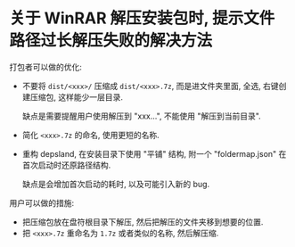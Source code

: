# 关于 WinRAR 解压安装包时, 提示文件路径过长解压失败的解决方法

打包者可以做的优化:

-   不要将 `dist/<xxx>/` 压缩成 `dist/<xxx>.7z`, 而是进文件夹里面, 全选, 右键创建压缩包, 这样能少一层目录.
  
    缺点是需要提醒用户使用解压到 "xxx...", 不能使用 "解压到当前目录".

-   简化 `<xxx>.7z` 的命名, 使用更短的名称.
  
-   重构 depsland, 在安装目录下使用 "平铺" 结构, 附一个 "foldermap.json" 在首次启动时还原路径结构.

    缺点是会增加首次启动的耗时, 以及可能引入新的 bug.

用户可以做的措施:

-   把压缩包放在盘符根目录下解压, 然后把解压的文件夹移到想要的位置.
-   把 `<xxx>.7z` 重命名为 `1.7z` 或者类似的名称, 然后解压缩.
